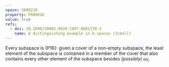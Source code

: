 ```yaml
---
space: S000210
property: P000016
value: true
refs:
  - doi: 10.1090/S0002-9939-1987-0891170-3
    name: A distinguishing example in k-spaces (Isbell)
---
```


Every subspace is {P16}: given a cover of a
non-empty subspace, the least element of the subspace is
contained in a member of the cover that also contains
every other element of the subspace besides (possibly) $\omega_1$.

